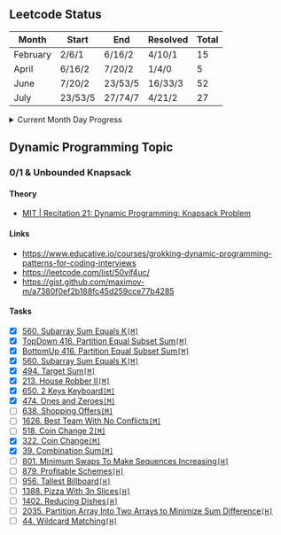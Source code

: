 ## Leetcode Status

| Month    | Start   | End     | Resolved | Total |
|----------|---------|---------|----------|-------|
| February | 2/6/1   | 6/16/2  | 4/10/1   | 15    |
| April    | 6/16/2  | 7/20/2  | 1/4/0    | 5     |
| June     | 7/20/2  | 23/53/5 | 16/33/3  | 52    |
| July     | 23/53/5 | 27/74/7 | 4/21/2   | 27    |

<details>
<summary>Current Month Day Progress</summary>
20.08.22 27/75/7 <br>
21.08.22 27/77/7 <br>
25.08.22 27/79/7 <br>
29.08.22 27/80/7 <br>
</details>

## Dynamic Programming Topic


### 0/1 & Unbounded Knapsack

#### Theory
- [MIT | Recitation 21: Dynamic Programming: Knapsack Problem](https://www.youtube.com/watch?v=wFP5VHGHFdk)

#### Links

- https://www.educative.io/courses/grokking-dynamic-programming-patterns-for-coding-interviews
- https://leetcode.com/list/50vif4uc/
- https://gist.github.com/maximov-m/a7380f0ef2b188fc45d259cce77b4285

#### Tasks

- [X] [560. Subarray Sum Equals K`[M]`](https://leetcode.com/problems/subarray-sum-equals-k/)
- [X] [TopDown 416. Partition Equal Subset Sum`[M]`](https://leetcode.com/problems/partition-equal-subset-sum/)
- [X] [BottomUp 416. Partition Equal Subset Sum`[M]`](https://leetcode.com/problems/partition-equal-subset-sum/)
- [X] [560. Subarray Sum Equals K`[M]`](https://leetcode.com/problems/subarray-sum-equals-k/)
- [X] [494. Target Sum`[M]`](https://leetcode.com/problems/target-sum/)
- [X] [213. House Robber II`[M]`](https://leetcode.com/problems/house-robber-ii/)
- [X] [650. 2 Keys Keyboard`[M]`](https://leetcode.com/problems/2-keys-keyboard/)
- [X] [474. Ones and Zeroes`[M]`](https://leetcode.com/problems/ones-and-zeroes/)
- [ ] [638. Shopping Offers`[M]`](https://leetcode.com/problems/shopping-offers/)
- [ ] [1626. Best Team With No Conflicts`[M]`](https://leetcode.com/problems/best-team-with-no-conflicts/)
- [ ] [518. Coin Change 2`[M]`](https://leetcode.com/problems/coin-change-2/)
- [X] [322. Coin Change`[M]`](https://leetcode.com/problems/coin-change/)
- [X] [39. Combination Sum`[M]`](https://leetcode.com/problems/combination-sum/submissions/)
- [ ] [801. Minimum Swaps To Make Sequences Increasing`[H]`](https://leetcode.com/problems/minimum-swaps-to-make-sequences-increasing/)
- [ ] [879. Profitable Schemes`[H]`](https://leetcode.com/problems/profitable-schemes/)
- [ ] [956. Tallest Billboard`[H]`](https://leetcode.com/problems/tallest-billboard/)
- [ ] [1388. Pizza With 3n Slices`[H]`](https://leetcode.com/problems/pizza-with-3n-slices/)
- [ ] [1402. Reducing Dishes`[H]`](https://leetcode.com/problems/reducing-dishes/)
- [ ] [2035. Partition Array Into Two Arrays to Minimize Sum Difference`[H]`](https://leetcode.com/problems/partition-array-into-two-arrays-to-minimize-sum-difference/)
- [ ] [44. Wildcard Matching`[H]`](https://leetcode.com/problems/wildcard-matching/)
